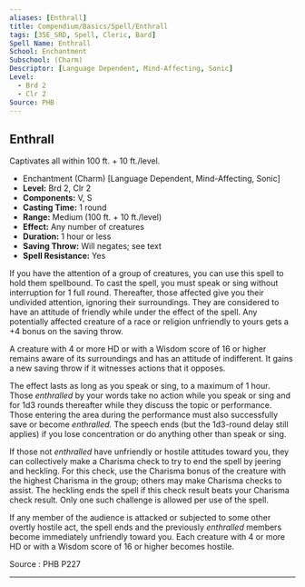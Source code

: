 ```yaml
---
aliases: [Enthrall]
title: Compendium/Basics/Spell/Enthrall
tags: [35E_SRD, Spell, Cleric, Bard]
Spell Name: Enthrall
School: Enchantment
Subschool: (Charm)
Descriptor: [Language Dependent, Mind-Affecting, Sonic]
Level:
  - Brd 2
  - Clr 2
Source: PHB
---
```



## Enthrall

Captivates all within 100 ft. + 10 ft./level.

*   Enchantment (Charm) [Language Dependent, Mind-Affecting, Sonic]
*   **Level:** Brd 2, Clr 2
*   **Components:** V, S
*   **Casting Time:** 1 round
*   **Range:** Medium (100 ft. + 10 ft./level)
*   **Effect:** Any number of creatures
*   **Duration:** 1 hour or less
*   **Saving Throw:** Will negates; see text
*   **Spell Resistance:** Yes

<p>If you have the attention of a group of creatures, you can use this spell to hold them spellbound. To cast the spell, you must speak or sing without interruption for 1 full round. Thereafter, those affected give you their undivided attention, ignoring their surroundings. They are considered to have an attitude of friendly while under the effect of the spell. Any potentially affected creature of a race or religion unfriendly to yours gets a +4 bonus on the saving throw.</p><p>A creature with 4 or more HD or with a Wisdom score of 16 or higher remains aware of its surroundings and has an attitude of indifferent. It gains a new saving throw if it witnesses actions that it opposes.</p><p>The effect lasts as long as you speak or sing, to a maximum of 1 hour. Those <i>enthralled</i> by your words take no action while you speak or sing and for 1d3 rounds thereafter while they discuss the topic or performance. Those entering the area during the performance must also successfully save or become <i>enthralled.</i> The speech ends (but the 1d3-round delay still applies) if you lose concentration or do anything other than speak or sing.</p><p>If those not <i>enthralled</i> have unfriendly or hostile attitudes toward you, they can collectively make a Charisma check to try to end the spell by jeering and heckling. For this check, use the Charisma bonus of the creature with the highest Charisma in the group; others may make Charisma checks to assist. The heckling ends the spell if this check result beats your Charisma check result. Only one such challenge is allowed per use of the spell.</p><p>If any member of the audience is attacked or subjected to some other overtly hostile act, the spell ends and the previously <i>enthralled</i> members become immediately unfriendly toward you. Each creature with 4 or more HD or with a Wisdom score of 16 or higher becomes hostile.</p>

Source : PHB P227

---
